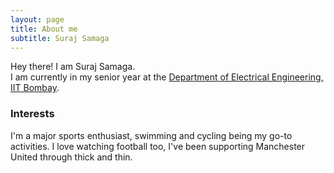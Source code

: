 ```yaml
---
layout: page
title: About me
subtitle: Suraj Samaga
---
```


Hey there! I am Suraj Samaga.  
I am currently in my senior year at the [Department of Electrical Engineering, IIT Bombay](https://www.ee.iitb.ac.in/web).

### Interests

I'm a major sports enthusiast, swimming and cycling being my go-to activities. I love watching football too, I've been supporting Manchester United through thick and thin. 

